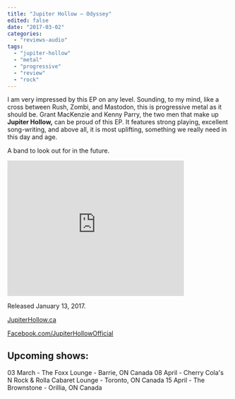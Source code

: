 ```yaml
---
title: "Jupiter Hollow – Odyssey"
edited: false
date: "2017-03-02"
categories:
  - "reviews-audio"
tags:
  - "jupiter-hollow"
  - "metal"
  - "progressive"
  - "review"
  - "rock"
---
```


I am very impressed by this EP on any level. Sounding, to my mind, like a cross between Rush, Zombi, and Mastodon, this is progressive metal as it should be. Grant MacKenzie and Kenny Parry, the two men that make up **Jupiter Hollow,** can be proud of this EP. It features strong playing, excellent song-writing, and above all, it is most uplifting, something we really need in this day and age.

A band to look out for in the future.

<iframe style="border: 0; width: 400px; height: 307px;" src="https://bandcamp.com/EmbeddedPlayer/album=3559496334/size=large/bgcol=ffffff/linkcol=0687f5/artwork=small/transparent=true/" width="300" height="150" seamless=""><a href="http://jupiterhollow.bandcamp.com/album/odyssey">Odyssey by Jupiter Hollow</a></iframe>

Released January 13, 2017.

[JupiterHollow.ca](http://JupiterHollow.ca)

[Facebook.com/JupiterHollowOfficial](http://Facebook.com/JupiterHollowOfficial)

## Upcoming shows:

03 March - The Foxx Lounge - Barrie, ON Canada 08 April - Cherry Cola's N Rock & Rolla Cabaret Lounge - Toronto, ON Canada 15 April - The Brownstone - Orillia, ON Canada
